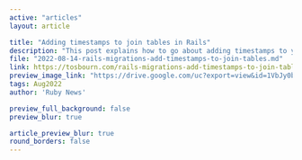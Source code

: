 ```yaml
---
active: "articles"
layout: article

title: "Adding timestamps to join tables in Rails"
description: "This post explains how to go about adding timestamps to your Rails join tables."
file: "2022-08-14-rails-migrations-add-timestamps-to-join-tables.md"
link: https://tosbourn.com/rails-migrations-add-timestamps-to-join-tables/
preview_image_link: "https://drive.google.com/uc?export=view&id=1VbJy0b7XF6nuikFzZRTjh5qTwxuKsKPm"
tags: Aug2022
author: 'Ruby News'

preview_full_background: false
preview_blur: true

article_preview_blur: true
round_borders: false
---
```

